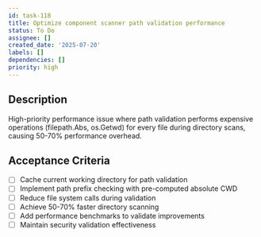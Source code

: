 ```yaml
---
id: task-118
title: Optimize component scanner path validation performance
status: To Do
assignee: []
created_date: '2025-07-20'
labels: []
dependencies: []
priority: high
---
```


## Description

High-priority performance issue where path validation performs expensive operations (filepath.Abs, os.Getwd) for every file during directory scans, causing 50-70% performance overhead.

## Acceptance Criteria

- [ ] Cache current working directory for path validation
- [ ] Implement path prefix checking with pre-computed absolute CWD
- [ ] Reduce file system calls during validation
- [ ] Achieve 50-70% faster directory scanning
- [ ] Add performance benchmarks to validate improvements
- [ ] Maintain security validation effectiveness
